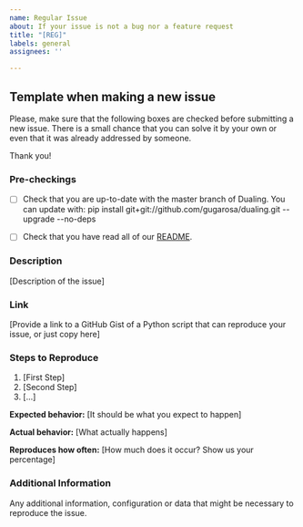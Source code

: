 ```yaml
---
name: Regular Issue
about: If your issue is not a bug nor a feature request
title: "[REG]"
labels: general
assignees: ''

---
```


## Template when making a new issue

Please, make sure that the following boxes are checked before submitting a new issue. There is a small chance that you can solve it by your own or even that it was already addressed by someone.

Thank you!

### Pre-checkings

- [ ] Check that you are up-to-date with the master branch of Dualing. You can update with:
pip install git+git://github.com/gugarosa/dualing.git --upgrade --no-deps

- [ ] Check that you have read all of our [README](https://github.com/gugarosa/dualing/blob/master/README.md).

### Description

[Description of the issue]

### Link
[Provide a link to a GitHub Gist of a Python script that can reproduce your issue, or just copy here]

### Steps to Reproduce

1. [First Step]
2. [Second Step]
3. [...]

**Expected behavior:** [It should be what you expect to happen]

**Actual behavior:** [What actually happens]

**Reproduces how often:** [How much does it occur? Show us your percentage]

### Additional Information

Any additional information, configuration or data that might be necessary to reproduce the issue.
